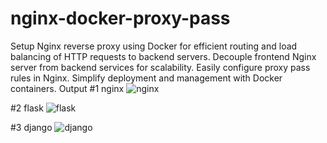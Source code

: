 # nginx-docker-proxy-pass
Setup Nginx reverse proxy using Docker for efficient routing and load balancing of HTTP requests to backend servers. Decouple frontend Nginx server from backend services for scalability. Easily configure proxy pass rules in Nginx. Simplify deployment and management with Docker containers.
Output
#1 nginx
![nginx](https://github.com/AswinVilasP/nginx-docker-proxy-pass/assets/109840123/e0f29397-e7a8-424d-a001-93309b5fa9d5)

#2 flask
![flask](https://github.com/AswinVilasP/nginx-docker-proxy-pass/assets/109840123/fee06f7f-ef8f-45a0-8151-b724f9f64f9d)

#3 django
![django](https://github.com/AswinVilasP/nginx-docker-proxy-pass/assets/109840123/0a778577-f2f1-4b65-bec4-0eab469ba842)
